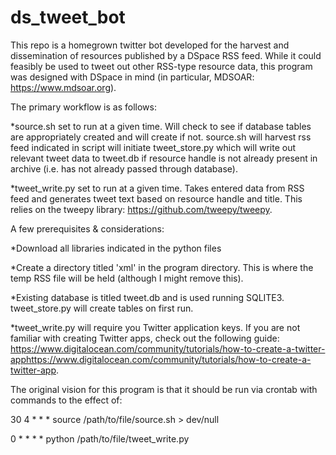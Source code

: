 # ds_tweet_bot

This repo is a homegrown twitter bot developed for the harvest and dissemination of resources published by a DSpace RSS feed. While it could feasibly be used to tweet out other RSS-type resource data, this program was designed with DSpace in mind (in particular, MDSOAR: https://www.mdsoar.org).

The primary workflow is as follows:

*source.sh set to run at a given time. Will check to see if database tables are appropriately created and will create if not. source.sh will harvest rss feed indicated in script will initiate tweet_store.py which will write out relevant tweet data to tweet.db if resource handle is not already present in archive (i.e. has not already passed through database).

*tweet_write.py set to run at a given time. Takes entered data from RSS feed and generates tweet text based on resource handle and title. This relies on the tweepy library: https://github.com/tweepy/tweepy.

A few prerequisites & considerations:

*Download all libraries indicated in the python files

*Create a directory titled 'xml' in the program directory. This is where the temp RSS file will be held (although I might remove this).

*Existing database is titled tweet.db and is used running SQLITE3. tweet_store.py will create tables on first run.

*tweet_write.py will require you Twitter application keys. If you are not familiar with creating Twitter apps, check out the following guide: https://www.digitalocean.com/community/tutorials/how-to-create-a-twitter-apphttps://www.digitalocean.com/community/tutorials/how-to-create-a-twitter-app.

The original vision for this program is that it should be run via crontab with commands to the effect of:

30 4 * * * source /path/to/file/source.sh > dev/null

0 * * * * python /path/to/file/tweet_write.py

